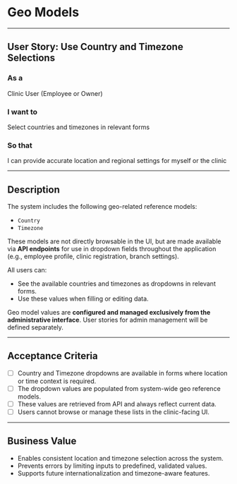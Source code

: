 # Geo Models

---

## User Story: Use Country and Timezone Selections

### As a
Clinic User (Employee or Owner)

### I want to
Select countries and timezones in relevant forms

### So that
I can provide accurate location and regional settings for myself or the clinic

---

## Description

The system includes the following geo-related reference models:
- `Country`
- `Timezone`

These models are not directly browsable in the UI, but are made available via **API endpoints** for use in dropdown fields throughout the application (e.g., employee profile, clinic registration, branch settings).

All users can:
- See the available countries and timezones as dropdowns in relevant forms.
- Use these values when filling or editing data.

Geo model values are **configured and managed exclusively from the administrative interface**.
User stories for admin management will be defined separately.

---

## Acceptance Criteria

- [ ] Country and Timezone dropdowns are available in forms where location or time context is required.
- [ ] The dropdown values are populated from system-wide geo reference models.
- [ ] These values are retrieved from API and always reflect current data.
- [ ] Users cannot browse or manage these lists in the clinic-facing UI.

---

## Business Value

- Enables consistent location and timezone selection across the system.
- Prevents errors by limiting inputs to predefined, validated values.
- Supports future internationalization and timezone-aware features.

